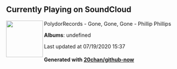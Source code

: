 ## Currently Playing on SoundCloud

[<img align="left" width="100" src="https://i1.sndcdn.com/avatars-000179925266-k08k86-t50x50.jpg">](https://soundcloud.com/polydorpress/gone-gone-gone-phillip)

PolydorRecords - Gone, Gone, Gone - Phillip Phillips

**Albums**: undefined

Last updated at 07/19/2020 15:37

#### Generated with [20chan/github-now](https://github.com/20chan/github-now)


<!--
**20chan/20chan** is a ✨ _special_ ✨ repository because its `README.md` (this file) appears on your GitHub profile.

Here are some ideas to get you started:

- 🔭 I’m currently working on ...
- 🌱 I’m currently learning ...
- 👯 I’m looking to collaborate on ...
- 🤔 I’m looking for help with ...
- 💬 Ask me about ...
- 📫 How to reach me: ...
- 😄 Pronouns: ...
- ⚡ Fun fact: ...
-->
